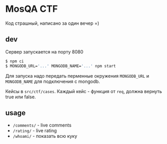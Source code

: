 # MosQA CTF

Код страшный, написано за один вечер =)

## dev

Сервер запускается на порту 8080

```bash
$ npm ci
$ MONGODB_URL='...' MONGODB_NAME='...' npm start
```

Для запуска надо передать перменные окружения `MONGODB_URL` и `MONGODB_NAME`  для подключения с mongodb.

Кейсы в `src/ctf/cases`. Каждый кейс -  функция от `req`, должна вернуть true или false.


## usage

* `/comments/` - live comments
* `/rating/` - live rating
* `/whoami/` - показать всю куку
